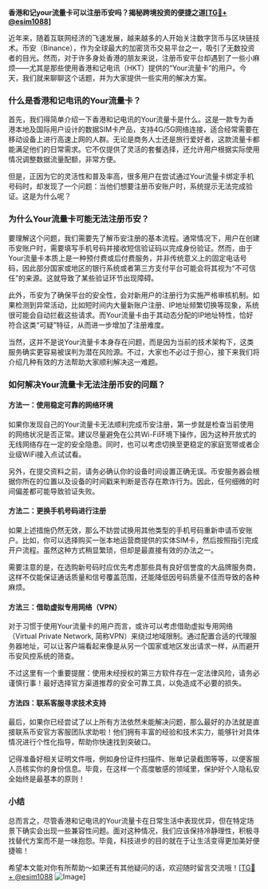 **香港和记your流量卡可以注册币安吗？揭秘跨境投资的便捷之道[[TG💪+ @esim1088](https://t.me/s/esim1088)]**

近年来，随着互联网经济的飞速发展，越来越多的人开始关注数字货币与区块链技术。币安（Binance），作为全球最大的加密货币交易平台之一，吸引了无数投资者的目光。然而，对于许多身处香港的朋友来说，注册币安平台却遇到了一些小麻烦——尤其是那些使用香港和记电讯（HKT）提供的“Your流量卡”的用户。今天，我们就来聊聊这个话题，并为大家提供一些实用的解决方案。

### 什么是香港和记电讯的Your流量卡？

首先，我们得简单介绍一下香港和记电讯的Your流量卡是什么。这是一款专为香港本地及国际用户设计的数据SIM卡产品，支持4G/5G网络连接，适合经常需要在移动设备上进行高速上网的人群。无论是商务人士还是旅行爱好者，这款流量卡都能满足他们的日常需求。它不仅提供了灵活的套餐选择，还允许用户根据实际使用情况调整数据流量配额，非常方便。

但是，正因为它的灵活性和普及率高，很多用户在尝试通过Your流量卡绑定手机号码时，却发现了一个问题：当他们想要注册币安账户时，系统提示无法完成验证。这是为什么呢？

### 为什么Your流量卡可能无法注册币安？

要理解这个问题，我们需要先了解币安注册的基本流程。通常情况下，用户在创建币安账户时，需要填写手机号码并接收短信验证码以完成身份验证。然而，由于Your流量卡本质上是一种预付费或后付费服务，并非传统意义上的固定电话号码，因此部分国家或地区的银行系统或者第三方支付平台可能会将其视为“不可信任”的来源。这就导致了某些验证环节出现障碍。

此外，币安为了确保平台的安全性，会对新用户的注册行为实施严格审核机制。如果检测到异常活动，比如短时间内大量新账户注册、IP地址频繁切换等现象，系统很可能会自动拦截这些请求。而Your流量卡由于其动态分配的IP地址特性，恰好符合这类“可疑”特征，从而进一步增加了注册难度。

当然，这并不是说Your流量卡本身存在问题，而是因为当前的技术架构下，这类服务确实更容易被误判为潜在风险源。不过，大家也不必过于担心，接下来我们将介绍几种有效的方法帮助大家顺利解决这一难题。

### 如何解决Your流量卡无法注册币安的问题？

#### 方法一：使用稳定可靠的网络环境

如果你发现自己的Your流量卡无法顺利完成币安注册，第一步就是检查当前使用的网络状况是否正常。建议尽量避免在公共Wi-Fi环境下操作，因为这种开放式的无线网络存在一定的安全隐患。同时，也可以考虑切换至更稳定的家庭宽带或者企业级WiFi接入点试试看。

另外，在提交资料之前，请务必确认你的设备时间设置正确无误。币安服务器会根据你所在的位置以及设备的时间戳来判断是否存在欺诈行为。因此，任何细微的时间偏差都可能导致验证失败。

#### 方法二：更换手机号码进行注册

如果上述措施仍然无效，那么不妨尝试换用其他类型的手机号码重新申请币安账户。比如，你可以选择购买一张本地运营商提供的实体SIM卡，然后按照指引完成开户流程。虽然这种方式稍显繁琐，但却是最直接有效的办法之一。

需要注意的是，在选购新号码时应优先考虑那些具有良好信誉度的大品牌服务商，这样不仅能保证通话质量和信号覆盖范围，还能降低因号码质量不佳而导致的各种麻烦。

#### 方法三：借助虚拟专用网络（VPN）

对于习惯于使用Your流量卡的用户而言，或许可以考虑借助虚拟专用网络（Virtual Private Network, 简称VPN）来绕过地域限制。通过配置合适的代理服务器地址，可以让客户端看起来像是从另一个国家或地区发出请求一样，从而避开币安风控系统的筛查。

不过这里有一个重要提醒：使用未经授权的第三方软件存在一定法律风险，请务必谨慎行事！最好选择官方渠道推荐的安全可靠工具，以免造成不必要的损失。

#### 方法四：联系客服寻求技术支持

最后，如果你已经尝试了以上所有方法依然未能解决问题，那么最好的办法就是直接联系币安官方客服团队求助啦！他们拥有丰富的经验和技术实力，能够针对具体情况进行个性化指导，帮助你快速找到突破口。

记得准备好相关证明文件哦，例如身份证件扫描件、账单记录截图等等，以便客服人员核实你的身份信息。毕竟，在这样一个高度敏感的领域里，保护好个人隐私安全始终是最基本的原则！

### 小结

总而言之，尽管香港和记电讯的Your流量卡在日常生活中表现优异，但在特定场景下确实会出现一些兼容性问题。面对这种情况，我们应该保持冷静理性，积极寻找替代方案而不是一味抱怨。毕竟，科技进步的目的就在于让生活变得更加美好便捷嘛！

希望本文能对你有所帮助～如果还有其他疑问的话，欢迎随时留言交流哦！[[TG💪+ @esim1088](https://t.me/s/esim1088) ![Image](https://i.postimg.cc/4NQfJmqS/Snipaste-2025-05-13-00-14-12.png)]